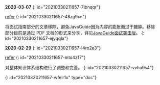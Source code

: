 **2020-03-07**
{: id="20210330211657-7ibnqqr"}

[refer](https://github.com/Snailclimb/JavaGuide/commit/9e6424ffd63cd6664a03dd84ec1a9dc32cf3b2e5)
{: id="20210330211657-48zg9xe"}

将面试指南部分的文章移除，避免JavaGuide因为内容的膨胀而过于臃肿。移除部分目前是通过 PDF 文档的形式来分享，详见[JavaGuide面试突击版](./javaguide面试突击版.md)。
{: id="20210330211657-ejyqqla"}

**2020-02-29**
{: id="20210330211657-l4ro2e3"}

[refer](https://github.com/Snailclimb/JavaGuide/commit/e86ee6761dc5fe03f410711b28bc3a119e9ff731)
{: id="20210330211657-mto4z17"}

对整体知识体系结构进行了调整和完善。
{: id="20210330211657-vvho9s4"}


{: id="20210330211657-wfelr1u" type="doc"}
